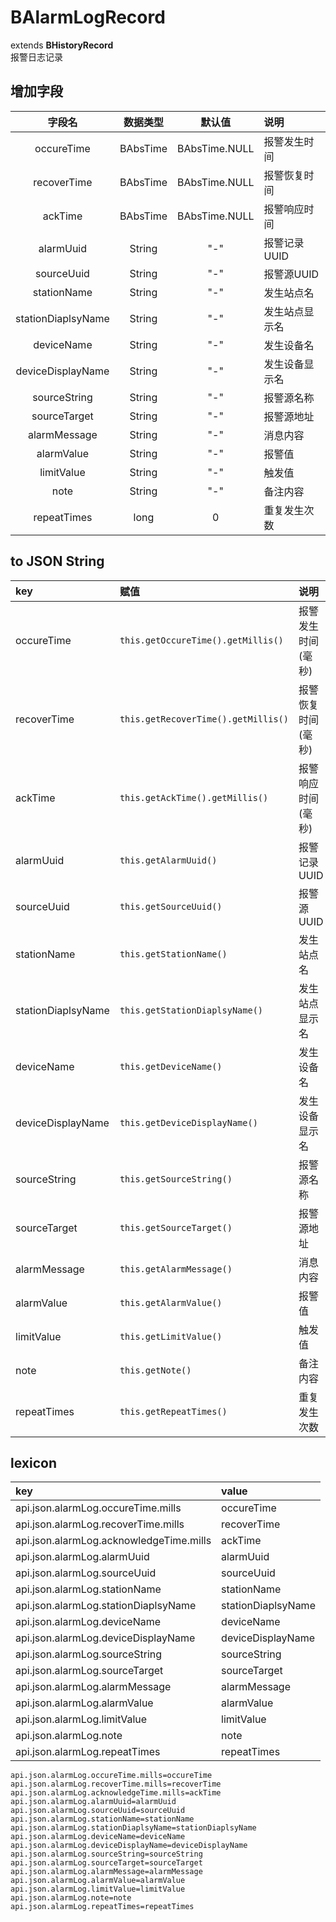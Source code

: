 # BAlarmLogRecord
extends **BHistoryRecord**  
报警日志记录

## 增加字段
| 字段名 | 数据类型 | 默认值 | 说明 |
|:-------:|:------:|:-------:|:------------|
| occureTime | BAbsTime | BAbsTime.NULL | 报警发生时间 |
| recoverTime | BAbsTime | BAbsTime.NULL | 报警恢复时间 |
| ackTime | BAbsTime | BAbsTime.NULL | 报警响应时间 |
| alarmUuid | String | "-" | 报警记录UUID |
| sourceUuid | String | "-" | 报警源UUID |
| stationName | String | "-" | 发生站点名 |
| stationDiaplsyName | String | "-" | 发生站点显示名 |
| deviceName | String | "-" | 发生设备名 |
| deviceDisplayName | String | "-" | 发生设备显示名 |
| sourceString | String | "-" | 报警源名称 |
| sourceTarget | String | "-" | 报警源地址 |
| alarmMessage | String | "-" | 消息内容 |
| alarmValue | String | "-" | 报警值 |
| limitValue | String | "-" | 触发值 |
| note | String | "-" | 备注内容 |
| repeatTimes | long | 0 | 重复发生次数 |

## to JSON String
| key | 赋值 | 说明 | 取值 |
|:-------|:------|:-------|:---------|
| occureTime | `this.getOccureTime().getMillis()` | 报警发生时间(毫秒) | long |
| recoverTime | `this.getRecoverTime().getMillis()` | 报警恢复时间(毫秒) | long |
| ackTime | `this.getAckTime().getMillis()` | 报警响应时间(毫秒) | long |
| alarmUuid | `this.getAlarmUuid()` | 报警记录UUID | string |
| sourceUuid | `this.getSourceUuid()` | 报警源UUID | string |
| stationName | `this.getStationName()` | 发生站点名 | string |
| stationDiaplsyName | `this.getStationDiaplsyName()` | 发生站点显示名 | string |
| deviceName | `this.getDeviceName()` | 发生设备名 | string |
| deviceDisplayName | `this.getDeviceDisplayName()` | 发生设备显示名 | string |
| sourceString | `this.getSourceString()` | 报警源名称 | string |
| sourceTarget | `this.getSourceTarget()` | 报警源地址 | string |
| alarmMessage | `this.getAlarmMessage()` | 消息内容 | string |
| alarmValue | `this.getAlarmValue()` | 报警值 | string |
| limitValue | `this.getLimitValue()` | 触发值 | string |
| note | `this.getNote()` | 备注内容 | string |
| repeatTimes | `this.getRepeatTimes()` | 重复发生次数 | long |

## lexicon
| key | value |
|:-------|:------|
| api.json.alarmLog.occureTime.mills | occureTime |
| api.json.alarmLog.recoverTime.mills | recoverTime |
| api.json.alarmLog.acknowledgeTime.mills | ackTime |
| api.json.alarmLog.alarmUuid | alarmUuid |
| api.json.alarmLog.sourceUuid | sourceUuid |
| api.json.alarmLog.stationName | stationName |
| api.json.alarmLog.stationDiaplsyName | stationDiaplsyName |
| api.json.alarmLog.deviceName | deviceName |
| api.json.alarmLog.deviceDisplayName | deviceDisplayName |
| api.json.alarmLog.sourceString | sourceString |
| api.json.alarmLog.sourceTarget | sourceTarget |
| api.json.alarmLog.alarmMessage | alarmMessage |
| api.json.alarmLog.alarmValue | alarmValue |
| api.json.alarmLog.limitValue | limitValue |
| api.json.alarmLog.note | note |
| api.json.alarmLog.repeatTimes | repeatTimes |

```
api.json.alarmLog.occureTime.mills=occureTime
api.json.alarmLog.recoverTime.mills=recoverTime
api.json.alarmLog.acknowledgeTime.mills=ackTime
api.json.alarmLog.alarmUuid=alarmUuid
api.json.alarmLog.sourceUuid=sourceUuid
api.json.alarmLog.stationName=stationName
api.json.alarmLog.stationDiaplsyName=stationDiaplsyName
api.json.alarmLog.deviceName=deviceName
api.json.alarmLog.deviceDisplayName=deviceDisplayName
api.json.alarmLog.sourceString=sourceString
api.json.alarmLog.sourceTarget=sourceTarget
api.json.alarmLog.alarmMessage=alarmMessage
api.json.alarmLog.alarmValue=alarmValue
api.json.alarmLog.limitValue=limitValue
api.json.alarmLog.note=note
api.json.alarmLog.repeatTimes=repeatTimes
```